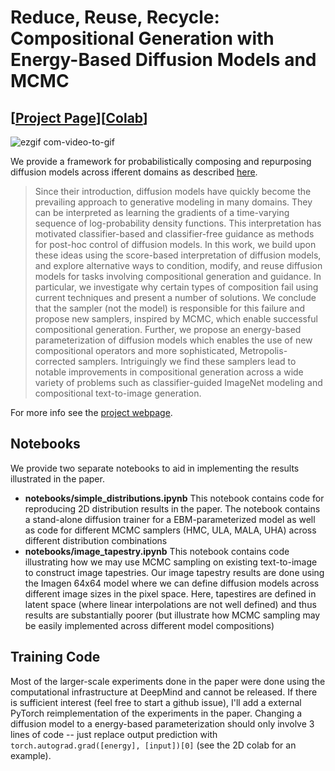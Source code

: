 # Reduce, Reuse, Recycle: Compositional Generation with Energy-Based Diffusion Models and MCMC
## [<a href="https://energy-based-model.github.io/reduce-reuse-recycle/" target="_blank">Project Page</a>][<a href="https://energy-based-model.github.io/reduce-reuse-recycle/" target="_blank">Colab</a>]

![ezgif com-video-to-gif](https://user-images.githubusercontent.com/5572232/220243743-7826c5b0-a8f0-452b-b62e-5b4f6aed4a26.gif)

We provide a framework for probabilistically composing and repurposing diffusion models across ifferent domains as described <a href="https://energy-based-model.github.io/reduce-reuse-recycle/" target="_blank">here</a>.

[//]: # (### Abstract)
> Since their introduction, diffusion models have quickly become the prevailing approach to generative modeling in many domains. They can be interpreted as learning the gradients of a time-varying sequence of log-probability density functions. This interpretation has motivated classifier-based and classifier-free guidance as methods for post-hoc control of diffusion models. In this work, we build upon these ideas using the score-based interpretation of diffusion models, and explore alternative ways to condition, modify, and reuse diffusion models for tasks involving compositional generation and guidance. In particular, we investigate why certain types of composition fail using current techniques and present a number of solutions. We conclude that the sampler (not the model) is responsible for this failure and propose new samplers, inspired by MCMC, which enable successful compositional generation. Further, we propose an energy-based parameterization of diffusion models which enables the use of new compositional operators and more sophisticated, Metropolis-corrected samplers. Intriguingly we find these samplers lead to notable improvements in compositional generation across a wide variety of problems such as classifier-guided ImageNet modeling and compositional text-to-image generation.

For more info see the [project webpage](https://energy-based-model.github.io/reduce-reuse-recycle/).

## Notebooks

We provide two separate notebooks to aid in implementing the results illustrated in the paper. 

* **notebooks/simple_distributions.ipynb** This notebook contains code for reproducing 2D distribution results in the paper. The notebook contains a stand-alone diffusion trainer for a EBM-parameterized model as well as code for different MCMC samplers (HMC, ULA, MALA, UHA) across different distribution combinations
* **notebooks/image_tapestry.ipynb** This notebook contains code illustrating how we may use MCMC sampling on existing text-to-image to construct image tapestries. Our image tapestry results are done using the Imagen 64x64 model where we can define diffusion models across different image sizes in the pixel space. Here, tapestires are defined in latent space (where linear interpolations are not well defined) and thus results are substantially poorer (but illustrate how MCMC sampling may be easily implemented across different model compositions)

## Training Code

Most of the larger-scale experiments done in the paper were done using the computational infrastructure at DeepMind and cannot be released. If there is sufficient interest (feel free to start a github issue), I'll add a external PyTorch reimplementation of the experiments in the paper. Changing a diffusion model to a energy-based parameterization should only involve 3 lines of code -- just replace output prediction with `torch.autograd.grad([energy], [input])[0]` (see the 2D colab for an example).
